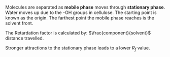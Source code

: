 Molecules are separated as **mobile phase** moves through **stationary phase**. Water moves up due to the -OH groups in cellulose. The starting point is known as the origin. The farthest point the mobile phase reaches is the solvent front.

The Retardation factor is calculated by: $\frac{component}{solvent}$ distance travelled.

Stronger attractions to the stationary phase leads to a lower $R_{f}$ value.